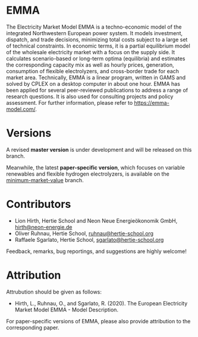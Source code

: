 # EMMA
The Electricity Market Model EMMA is a techno-economic model of the integrated Northwestern European power system. It models investment, dispatch, and trade decisions, minimizing total costs subject to a large set of technical constraints. In economic terms, it is a partial equilibrium model of the wholesale electricity market with a focus on the supply side. It calculates scenario-based or long-term optima (equilibria) and estimates the corresponding capacity mix as well as hourly prices, generation, consumption of flexible electrolyzers, and cross-border trade for each market area. Technically, EMMA is a linear program, written in GAMS and solved by CPLEX on a desktop computer in about one hour. EMMA has been applied for several peer-reviewed publications to address a range of research questions. It is also used for consulting projects and policy assessment. For further information, please refer to https://emma-model.com/.

# Versions
A revised **master version** is under development and will be released on this branch. 

Meanwhile, the latest **paper-specific version**, which focuses on variable renewables and flexible hydrogen electrolyzers, is available on the [minimum-market-value](https://github.com/emma-model/EMMA/tree/minimum-market-value) branch.

# Contributors
* Lion Hirth, Hertie School and Neon Neue Energieökonomik GmbH, hirth@neon-energie.de
* Oliver Ruhnau, Hertie School, ruhnau@hertie-school.org
* Raffaele Sgarlato, Hertie School, sgarlato@hertie-school.org

Feedback, remarks, bug reportings, and suggestions are highly welcome!

# Attribution
Attrubution should be given as follows:
* Hirth, L., Ruhnau, O., and Sgarlato, R. (2020). The European Electricity Market Model EMMA - Model Description.

For paper-specific versions of EMMA, please also provide attribution to the corresponding paper.
